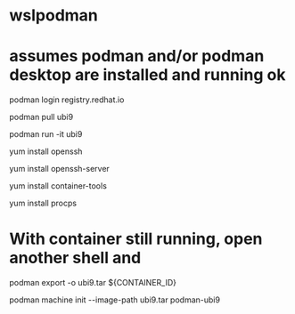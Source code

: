 # wslpodman
# assumes podman and/or podman desktop are installed and running ok

podman login registry.redhat.io

podman pull ubi9

podman run -it ubi9

yum install openssh

yum install openssh-server

yum install container-tools

yum install procps

# With container still running, open another shell and 

podman export -o ubi9.tar ${CONTAINER_ID}

podman machine init --image-path ubi9.tar podman-ubi9
